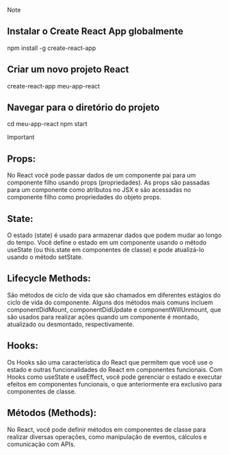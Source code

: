> [!NOTE]
> ## Instalar o Create React App globalmente
> npm install -g create-react-app
> 
> ## Criar um novo projeto React
> create-react-app meu-app-react
> 
> ## Navegar para o diretório do projeto
> cd meu-app-react
> npm start

> [!IMPORTANT]
> ## Props: 
> No React você pode passar dados de um componente pai para um componente filho usando props (propriedades). As props são passadas para um componente como atributos no JSX e são acessadas no componente filho como propriedades do objeto props.
> ## State: 
> O estado (state) é usado para armazenar dados que podem mudar ao longo do tempo. Você define o estado em um componente usando o método useState (ou this.state em componentes de classe) e pode atualizá-lo usando o método setState.
> ## Lifecycle Methods: 
> São métodos de ciclo de vida que são chamados em diferentes estágios do ciclo de vida do componente. Alguns dos métodos mais comuns incluem componentDidMount, componentDidUpdate e componentWillUnmount, que são usados para realizar ações quando um componente é montado, atualizado ou desmontado, respectivamente.
> ## Hooks: 
> Os Hooks são uma característica do React que permitem que você use o estado e outras funcionalidades do React em componentes funcionais. Com Hooks como useState e useEffect, você pode gerenciar o estado e executar efeitos em componentes funcionais, o que anteriormente era exclusivo para componentes de classe.
> ## Métodos (Methods): 
> No React, você pode definir métodos em componentes de classe para realizar diversas operações, como manipulação de eventos, cálculos e comunicação com APIs.
